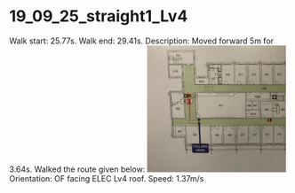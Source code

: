 # 19_09_25_straight1_Lv4

Walk start: 25.77s.
Walk end: 29.41s.
Description: Moved forward 5m for 3.64s. Walked the route given below:
<img src="straight1.jpg" alt="drawing" width="250"/>
Orientation: OF facing ELEC Lv4 roof.
Speed: 1.37m/s